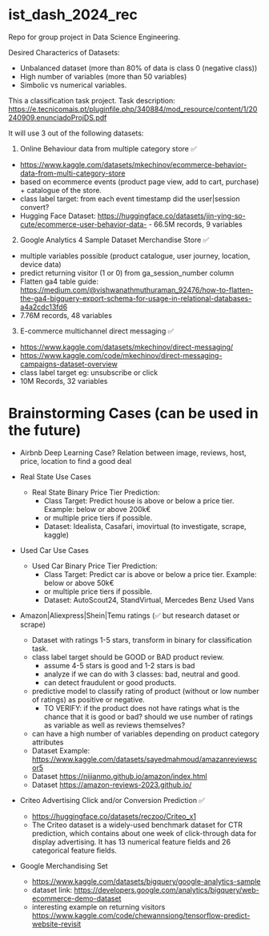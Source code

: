 # ist_dash_2024_rec

Repo for group project in Data Science Engineering.

Desired Characterics of Datasets:

- Unbalanced dataset (more than 80% of data is class 0 (negative class))
- High number of variables (more than 50 variables)
- Simbolic vs numerical variables.

This a classification task project.
Task description: https://e.tecnicomais.pt/pluginfile.php/340884/mod_resource/content/1/20240909.enunciadoProjDS.pdf

It will use 3 out of the following datasets:

1. Online Behaviour data from multiple category store ✅

  - https://www.kaggle.com/datasets/mkechinov/ecommerce-behavior-data-from-multi-category-store
  - based on ecommerce events (product page view, add to cart, purchase) + catalogue of the store.
  - class label target: from each event timestamp did the user|session convert?
  - Hugging Face Dataset: https://huggingface.co/datasets/jin-ying-so-cute/ecommerce-user-behavior-data- - 66.5M records, 9 variables

2. Google Analytics 4 Sample Dataset Merchandise Store ✅
  - multiple variables possible (product catalogue, user journey, location, device data)
  - predict returning visitor (1 or 0) from ga_session_number column 
  - Flatten ga4 table guide: https://medium.com/@vishwanathmuthuraman_92476/how-to-flatten-the-ga4-bigquery-export-schema-for-usage-in-relational-databases-a4a2cdc13fd6
  - 7.76M records, 48 variables


3. E-commerce multichannel direct messaging ✅
  - https://www.kaggle.com/datasets/mkechinov/direct-messaging/
  - https://www.kaggle.com/code/mkechinov/direct-messaging-campaigns-dataset-overview
  - class label target eg: unsubscribe or click
  - 10M Records, 32 variables



# Brainstorming Cases (can be used in the future)

- Airbnb Deep Learning Case? Relation between image, reviews, host, price, location to find a good deal

- Real State Use Cases

  - Real State Binary Price Tier Prediction:
    - Class Target: Predict house is above or below a price tier. Example: below or above 200k€
    - or multiple price tiers if possible.
    - Dataset: Idealista, Casafari, imovirtual (to investigate, scrape, kaggle)

- Used Car Use Cases

  - Used Car Binary Price Tier Prediction:
    - Class Target: Predict car is above or below a price tier. Example: below or above 50k€
    - or multiple price tiers if possible.
    - Dataset: AutoScout24, StandVirtual, Mercedes Benz Used Vans

- Amazon|Aliexpress|Shein|Temu ratings (✅ but research dataset or scrape)

  - Dataset with ratings 1-5 stars, transform in binary for classification task.
  - class label target should be GOOD or BAD product review.
    - assume 4-5 stars is good and 1-2 stars is bad
    - analyze if we can do with 3 classes: bad, neutral and good.
    - can detect fraudulent or good products.
  - predictive model to classify rating of product (without or low number of ratings) as positive or negative.
    - TO VERIFY: if the product does not have ratings what is the chance that it is good or bad? should we use number of ratings as variable as well as reviews themselves?
  - can have a high number of variables depending on product category attributes
  - Dataset Example: https://www.kaggle.com/datasets/sayedmahmoud/amazanreviewscor5
  - Dataset https://nijianmo.github.io/amazon/index.html
  - Dataset https://amazon-reviews-2023.github.io/

- Criteo Advertising Click and/or Conversion Prediction ✅
  - https://huggingface.co/datasets/reczoo/Criteo_x1
  - The Criteo dataset is a widely-used benchmark dataset for CTR prediction, which contains about one week of click-through data for display advertising. It has 13 numerical feature fields and 26 categorical feature fields.   

- Google Merchandising Set
  - https://www.kaggle.com/datasets/bigquery/google-analytics-sample
  - dataset link: https://developers.google.com/analytics/bigquery/web-ecommerce-demo-dataset
  - interesting example on returning visitors https://www.kaggle.com/code/chewannsiong/tensorflow-predict-website-revisit
